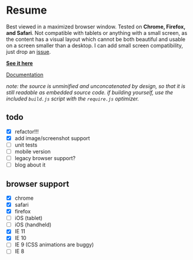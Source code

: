 Resume
======

Best viewed in a maximized browser window. Tested on **Chrome, Firefox, and Safari**. Not compatible with tablets or anything with a small screen, as the content has a visual layout which cannot be both beautiful and usable on a screen smaller than a desktop. I can add small screen compatibility, just drop an [issue](https://github.com/eighttrackmind/resume/issues).

**[See it here](http://eighttrackmind.github.io/resume/)**

[Documentation](https://github.com/eighttrackmind/resume/blob/master/coffee/resume.coffee.md)

*note: the source is unminified and unconcatenated by design, so that it is still readable as embedded source code. if building yourself, use the included `build.js` script with the `require.js` optimizer.*

## todo

- [x] refactor!!!
- [x] add image/screenshot support
- [ ] unit tests
- [ ] mobile version
- [ ] legacy browser support?
- [ ] blog about it

## browser support

- [x] chrome
- [x] safari
- [x] firefox
- [ ] iOS (tablet)
- [ ] iOS (handheld)
- [x] IE 11
- [x] IE 10
- [ ] IE 9 (CSS animations are buggy)
- [ ] IE 8